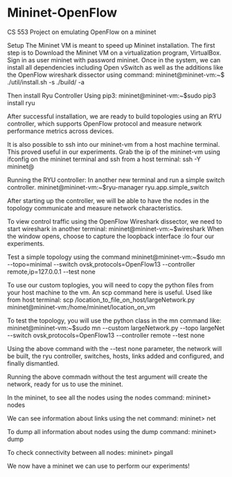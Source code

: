 # Mininet-OpenFlow
CS 553 Project on emulating OpenFlow on a mininet

Setup
The Mininet VM is meant to speed up Mininet installation. The first step is to Download the Mininet VM on a virtualization program, VirtualBox. Sign in as user mininet with password mininet. Once in the system, we can install all dependencies including Open vSwitch as well as the additions like the OpenFlow wireshark dissector using command:
mininet@mininet-vm:~$ ./util/install.sh -s ./build/ -a

Then install Ryu Controller Using pip3:
mininet@mininet-vm:~$sudo pip3 install ryu

After successful installation, we are ready to build topologies using an RYU controller, which supports OpenFlow protocol and measure network performance metrics across devices.

It is also possible to ssh into our mininet-vm from a host machine terminal. This proved useful in our experiments. 
Grab the ip of the mininet-vm using ifconfig on the mininet terminal and ssh from a host terminal:
ssh -Y mininet@<ip>

Running the RYU controller:
In another new terminal and run a simple switch controller.
mininet@mininet-vm:~$ryu-manager ryu.app.simple_switch

After starting up the controller, we will be able to have the nodes in the topology communicate and measure network characteristics.

To view control traffic using the OpenFlow Wireshark dissector, we need to start wireshark in another terminal:
mininet@mininet-vm:~$wireshark
When the window opens, choose to capture the loopback interface :lo four our experiments.
  
Test a simple topology using the command
mininet@mininet-vm:~$sudo mn --topo=minimal --switch ovsk,protocols=OpenFlow13 --controller remote,ip=127.0.0.1 --test none
  
To use our custom toplogies, you will need to copy the python files from your host machine to the vm. An scp command here is useful. Used like from host terminal:
scp /location_to_file_on_host/largeNetwork.py mininet@mininet-vm:/home/mininet/location_on_vm

To test the topology, you will use the python class in the mn command like:
mininet@mininet-vm:~$sudo mn --custom largeNetwork.py --topo largeNet  --switch ovsk,protocols=OpenFlow13 --controller remote --test none
  
Using the above command with the --test none parameter, the network will be built, the ryu controller, switches, hosts, links added and configured, and finally dismantled.
  
Running the above commadn without the test argument will create the network, ready for us to use the mininet.
  
In the mininet, to see all the nodes using the nodes command:
mininet> nodes

We can see information about links using the net command:
mininet> net
  
To dump all information about nodes using the dump command:
mininet> dump
  
To check connectivity between all nodes:
mininet> pingall

We now have a mininet we can use to perform our experiments!
